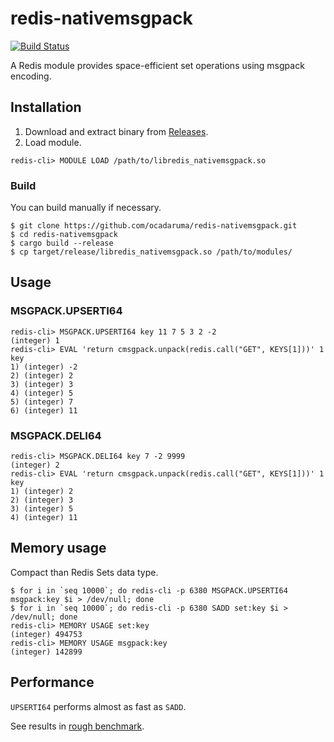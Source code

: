 # redis-nativemsgpack

[![Build Status](https://travis-ci.org/ocadaruma/redis-nativemsgpack.svg?branch=master)](https://travis-ci.org/ocadaruma/redis-nativemsgpack)

A Redis module provides space-efficient set operations using msgpack encoding.

## Installation

1. Download and extract binary from [Releases](https://github.com/ocadaruma/redis-nativemsgpack/releases).
2. Load module.

```
redis-cli> MODULE LOAD /path/to/libredis_nativemsgpack.so
```

### Build

You can build manually if necessary.

```
$ git clone https://github.com/ocadaruma/redis-nativemsgpack.git
$ cd redis-nativemsgpack
$ cargo build --release
$ cp target/release/libredis_nativemsgpack.so /path/to/modules/
```

## Usage

### MSGPACK.UPSERTI64

```
redis-cli> MSGPACK.UPSERTI64 key 11 7 5 3 2 -2
(integer) 1
redis-cli> EVAL 'return cmsgpack.unpack(redis.call("GET", KEYS[1]))' 1 key
1) (integer) -2
2) (integer) 2
3) (integer) 3
4) (integer) 5
5) (integer) 7
6) (integer) 11
```

### MSGPACK.DELI64

```
redis-cli> MSGPACK.DELI64 key 7 -2 9999
(integer) 2
redis-cli> EVAL 'return cmsgpack.unpack(redis.call("GET", KEYS[1]))' 1 key
1) (integer) 2
2) (integer) 3
3) (integer) 5
4) (integer) 11
```

## Memory usage

Compact than Redis Sets data type.

```
$ for i in `seq 10000`; do redis-cli -p 6380 MSGPACK.UPSERTI64 msgpack:key $i > /dev/null; done
$ for i in `seq 10000`; do redis-cli -p 6380 SADD set:key $i > /dev/null; done
redis-cli> MEMORY USAGE set:key
(integer) 494753
redis-cli> MEMORY USAGE msgpack:key
(integer) 142899
```

## Performance

`UPSERTI64` performs almost as fast as `SADD`.

See results in [rough benchmark](benchmark/README.md).
